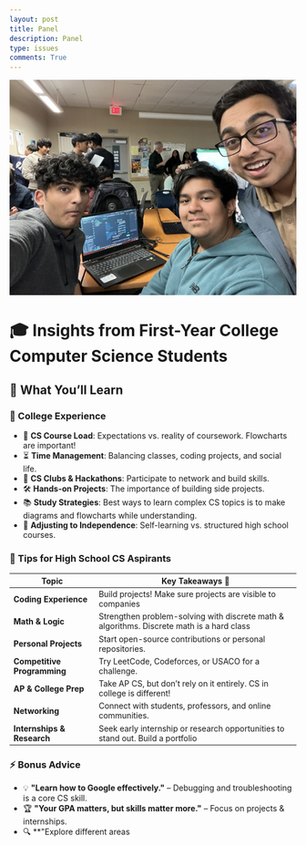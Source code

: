 ```yaml
---
layout: post
title: Panel
description: Panel
type: issues
comments: True
---
```


![e](image-5.png)

# 🎓 Insights from First-Year College Computer Science Students  

## 🔹 What You’ll Learn  

### 🎯 College Experience  
- 🏫 **CS Course Load**: Expectations vs. reality of coursework. Flowcharts are important!
- ⏳ **Time Management**: Balancing classes, coding projects, and social life.  
- 🤖 **CS Clubs & Hackathons**: Participate to network and build skills.  
- 🛠️ **Hands-on Projects**: The importance of building side projects.  
- 📚 **Study Strategies**: Best ways to learn complex CS topics is to make diagrams and flowcharts while understanding.   
- 🔄 **Adjusting to Independence**: Self-learning vs. structured high school courses.  

### 🚀 Tips for High School CS Aspirants  
| Topic                     | Key Takeaways 🚀 |
|---------------------------|-----------------|
| **Coding Experience**      | Build projects! Make sure projects are visible to companies |
| **Math & Logic**          | Strengthen problem-solving with discrete math & algorithms. Discrete math is a hard class |
| **Personal Projects**      | Start open-source contributions or personal repositories. |
| **Competitive Programming** | Try LeetCode, Codeforces, or USACO for a challenge. |
| **AP & College Prep**     | Take AP CS, but don’t rely on it entirely. CS in college is different! |
| **Networking**            | Connect with students, professors, and online communities. |
| **Internships & Research** | Seek early internship or research opportunities to stand out. Build a portfolio |

### ⚡ Bonus Advice  
- 💡 **"Learn how to Google effectively."** – Debugging and troubleshooting is a core CS skill.  
- 🏆 **"Your GPA matters, but skills matter more."** – Focus on projects & internships.  
- 🔍 **"Explore different areas
